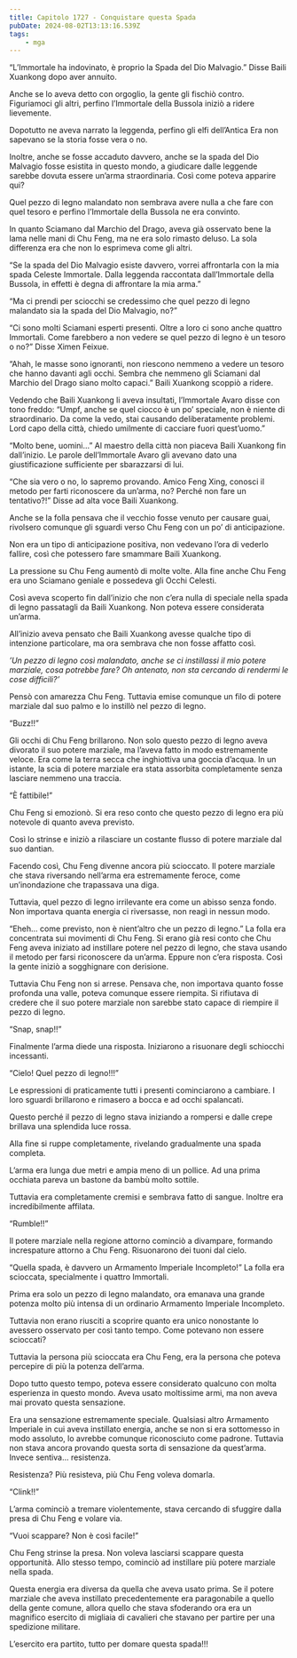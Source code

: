 ```yaml
---
title: Capitolo 1727 - Conquistare questa Spada
pubDate: 2024-08-02T13:13:16.539Z
tags:
    - mga
---
```



“L’Immortale ha indovinato, è proprio la Spada del Dio Malvagio.” Disse Baili Xuankong dopo aver annuito.


Anche se lo aveva detto con orgoglio, la gente gli fischiò contro. Figuriamoci gli altri, perfino l’Immortale della Bussola iniziò a ridere lievemente.

Dopotutto ne aveva narrato la leggenda, perfino gli elfi dell’Antica Era non sapevano se la storia fosse vera o no.


Inoltre, anche se fosse accaduto davvero, anche se la spada del Dio Malvagio fosse esistita in questo mondo, a giudicare dalle leggende sarebbe dovuta essere un’arma straordinaria. Così come poteva apparire qui?


Quel pezzo di legno malandato non sembrava avere nulla a che fare con quel tesoro e perfino l’Immortale della Bussola ne era convinto.


In quanto Sciamano dal Marchio del Drago, aveva già osservato bene la lama nelle mani di Chu Feng, ma ne era solo rimasto deluso. La sola differenza era che non lo esprimeva come gli altri.


“Se la spada del Dio Malvagio esiste davvero, vorrei affrontarla con la mia spada Celeste Immortale. Dalla leggenda raccontata dall’Immortale della Bussola, in effetti è degna di affrontare la mia arma.”


“Ma ci prendi per sciocchi se credessimo che quel pezzo di legno malandato sia la spada del Dio Malvagio, no?”


“Ci sono molti Sciamani esperti presenti. Oltre a loro ci sono anche quattro Immortali. Come farebbero a non vedere se quel pezzo di legno è un tesoro o no?” Disse Ximen Feixue.

“Ahah, le masse sono ignoranti, non riescono nemmeno a vedere un tesoro che hanno davanti agli occhi. Sembra che nemmeno gli Sciamani dal Marchio del Drago siano molto capaci.” Baili Xuankong scoppiò a ridere.


Vedendo che Baili Xuankong li aveva insultati, l’Immortale Avaro disse con tono freddo: “Umpf, anche se quel ciocco è un po’ speciale, non è niente di straordinario. Da come la vedo, stai causando deliberatamente problemi. Lord capo della città, chiedo umilmente di cacciare fuori quest’uomo.”


“Molto bene, uomini…” Al maestro della città non piaceva Baili Xuankong fin dall’inizio. Le parole dell’Immortale Avaro gli avevano dato una giustificazione sufficiente per sbarazzarsi di lui.

“Che sia vero o no, lo sapremo provando. Amico Feng Xing, conosci il metodo per farti riconoscere da un’arma, no? Perché non fare un tentativo?!” Disse ad alta voce Baili Xuankong.


Anche se la folla pensava che il vecchio fosse venuto per causare guai, rivolsero comunque gli sguardi verso Chu Feng con un po’ di anticipazione.


Non era un tipo di anticipazione positiva, non vedevano l’ora di vederlo fallire, così che potessero fare smammare Baili Xuankong.


La pressione su Chu Feng aumentò di molte volte. Alla fine anche Chu Feng era uno Sciamano geniale e possedeva gli Occhi Celesti.


Così aveva scoperto fin dall’inizio che non c’era nulla di speciale nella spada di legno passatagli da Baili Xuankong. Non poteva essere considerata un’arma.


All’inizio aveva pensato che Baili Xuankong avesse qualche tipo di intenzione particolare, ma ora sembrava che non fosse affatto così.

<em>’Un pezzo di legno così malandato, anche se ci instillassi il mio potere marziale, cosa potrebbe fare? Oh antenato, non sta cercando di rendermi le cose difficili?’</em>


Pensò con amarezza Chu Feng. Tuttavia emise comunque un filo di potere marziale dal suo palmo e lo instillò nel pezzo di legno.


“Buzz!!”


Gli occhi di Chu Feng brillarono. Non solo questo pezzo di legno aveva divorato il suo potere marziale, ma l’aveva fatto in modo estremamente veloce. Era come la terra secca che inghiottiva una goccia d’acqua. In un istante, la scia di potere marziale era stata assorbita completamente senza lasciare nemmeno una traccia.

“È fattibile!”


Chu Feng si emozionò. Si era reso conto che questo pezzo di legno era più notevole di quanto aveva previsto.


Così lo strinse e iniziò a rilasciare un costante flusso di potere marziale dal suo dantian.


Facendo così, Chu Feng divenne ancora più scioccato. Il potere marziale che stava riversando nell’arma era estremamente feroce, come un’inondazione che trapassava una diga.


Tuttavia, quel pezzo di legno irrilevante era come un abisso senza fondo. Non importava quanta energia ci riversasse, non reagì in nessun modo.


“Eheh… come previsto, non è nient’altro che un pezzo di legno.” La folla era concentrata sui movimenti di Chu Feng. Si erano già resi conto che Chu Feng aveva iniziato ad instillare potere nel pezzo di legno, che stava usando il metodo per farsi riconoscere da un’arma. Eppure non c’era risposta. Così la gente iniziò a sogghignare con derisione.


Tuttavia Chu Feng non si arrese. Pensava che, non importava quanto fosse profonda una valle, poteva comunque essere riempita. Si rifiutava di credere che il suo potere marziale non sarebbe stato capace di riempire il pezzo di legno.


“Snap, snap!!”


Finalmente l’arma diede una risposta. Iniziarono a risuonare degli schiocchi incessanti.


“Cielo! Quel pezzo di legno!!!”


Le espressioni di praticamente tutti i presenti cominciarono a cambiare. I loro sguardi brillarono e rimasero a bocca e ad occhi spalancati.


Questo perché il pezzo di legno stava iniziando a rompersi e dalle crepe brillava una splendida luce rossa.


Alla fine si ruppe completamente, rivelando gradualmente una spada completa.


L’arma era lunga due metri e ampia meno di un pollice. Ad una prima occhiata pareva un bastone da bambù molto sottile.


Tuttavia era completamente cremisi e sembrava fatto di sangue. Inoltre era incredibilmente affilata.


“Rumble!!”


Il potere marziale nella regione attorno cominciò a divampare, formando increspature attorno a Chu Feng. Risuonarono dei tuoni dal cielo.


“Quella spada, è davvero un Armamento Imperiale Incompleto!” La folla era scioccata, specialmente i quattro Immortali.


Prima era solo un pezzo di legno malandato, ora emanava una grande potenza molto più intensa di un ordinario Armamento Imperiale Incompleto.


Tuttavia non erano riusciti a scoprire quanto era unico nonostante lo avessero osservato per così tanto tempo. Come potevano non essere scioccati?


Tuttavia la persona più scioccata era Chu Feng, era la persona che poteva percepire di più la potenza dell’arma.


Dopo tutto questo tempo, poteva essere considerato qualcuno con molta esperienza in questo mondo. Aveva usato moltissime armi, ma non aveva mai provato questa sensazione.


Era una sensazione estremamente speciale. Qualsiasi altro Armamento Imperiale in cui aveva instillato energia, anche se non si era sottomesso in modo assoluto, lo avrebbe comunque riconosciuto come padrone. Tuttavia non stava ancora provando questa sorta di sensazione da quest’arma. Invece sentiva… resistenza.


Resistenza? Più resisteva, più Chu Feng voleva domarla.


“Clink!!”


L’arma cominciò a tremare violentemente, stava cercando di sfuggire dalla presa di Chu Feng e volare via.


“Vuoi scappare? Non è così facile!”


Chu Feng strinse la presa. Non voleva lasciarsi scappare questa opportunità. Allo stesso tempo, cominciò ad instillare più potere marziale nella spada.


Questa energia era diversa da quella che aveva usato prima. Se il potere marziale che aveva instillato precedentemente era paragonabile a quello della gente comune, allora quello che stava sfoderando ora era un magnifico esercito di migliaia di cavalieri che stavano per partire per una spedizione militare.


L’esercito era partito, tutto per domare questa spada!!!



